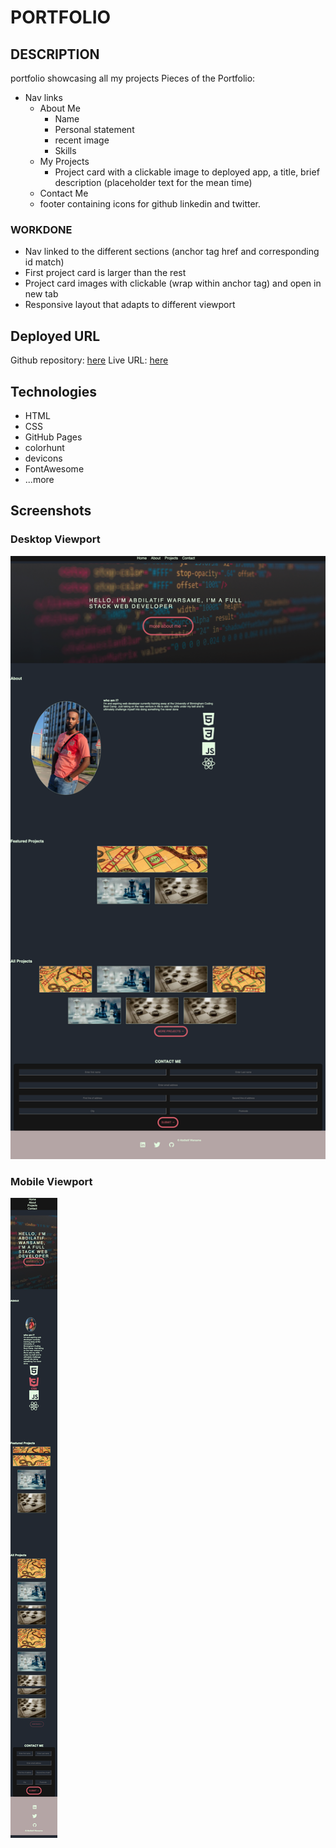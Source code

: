 # PORTFOLIO

## DESCRIPTION

portfolio showcasing all my projects
Pieces of the Portfolio:

- Nav links
  - About Me
    - Name
    - Personal statement
    - recent image
    - Skills
  - My Projects
    - Project card with a clickable image to deployed app, a title, brief description (placeholder text for the mean time)
  - Contact Me
  - footer containing icons for github linkedin and twitter.

### WORKDONE

- Nav linked to the different sections (anchor tag href and corresponding id match)
- First project card is larger than the rest
- Project card images with clickable (wrap within anchor tag) and open in new tab
- Responsive layout that adapts to different viewport

## Deployed URL

Github repository: [here](https://github.com/surajverma2587)
Live URL: [here](https://awarsame1996.github.io/portfolio/)

## Technologies

- HTML
- CSS
- GitHub Pages
- colorhunt
- devicons
- FontAwesome
- ...more

## Screenshots

### Desktop Viewport

![desktop viewport](./assets/images/screencapture-portfolio.png)

### Mobile Viewport

![mobile viewport](./assets/images/screencapture-portfolio-mobile.png)
